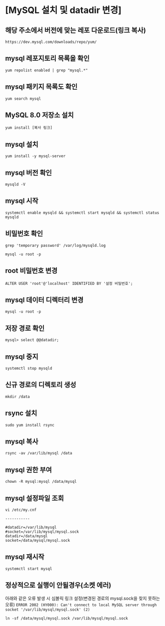 # [MySQL 설치 및 datadir 변경]

## 해당 주소에서 버전에 맞는 레포 다운로드(링크 복사)  
`https://dev.mysql.com/downloads/repo/yum/`

## mysql 레포지토리 목록을 확인  
`yum repolist enabled | grep "mysql.*"`

## mysql 패키지 목록도 확인  
`yum search mysql`

## MySQL 8.0 저장소 설치  
`yum install [복사 링크]`

## mysql 설치  
`yum install -y mysql-server`

## mysql 버전 확인  
`mysqld -V`

## mysql 시작  
`systemctl enable mysqld && systemctl start mysqld && systemctl status mysqld`

## 비밀번호 확인  
`grep 'temporary password' /var/log/mysqld.log`

`mysql -u root -p`

## root 비밀번호 변경  
`ALTER USER 'root'@'localhost' IDENTIFIED BY '설정 비밀번호';`

## mysql 데이터 디렉터리 변경  
`mysql -u root -p`

## 저장 경로 확인  
`mysql> select @@datadir;`

## mysql 중지  
`systemctl stop mysqld`


## 신규 경로의 디렉토리 생성  
`mkdir /data`

## rsync 설치  
`sudo yum install rsync`

## mysql 복사    
`rsync -av /var/lib/mysql /data`

## mysql 권한 부여  
`chown -R mysql:mysql /data/mysql`


## mysql 설정파일 조회  
`vi /etc/my.cnf`
```
-----------

#datadir=/var/lib/mysql
#socket=/var/lib/mysql/mysql.sock
datadir=/data/mysql
socket=/data/mysql/mysql.sock
```  
## mysql 재시작   
`systemctl start mysql`

## 정상적으로 실행이 안될경우(소켓 에러)  
아래와 같은 오류 발생 시 심볼릭 링크 설정(변경된 경로의 mysql.sock을 찾지 못하는 오류)
`ERROR 2002 (HY000): Can't connect to local MySQL server through socket '/var/lib/mysql/mysql.sock' (2)`  

`ln -sf /data/mysql/mysql.sock /var/lib/mysql/mysql.sock`  
